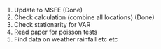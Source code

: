 1. Update to MSFE (Done)
2. Check calculation (combine all locations) (Done)
3. Check stationarity for VAR 
4. Read paper for poisson tests
5. Find data on weather rainfall etc etc
